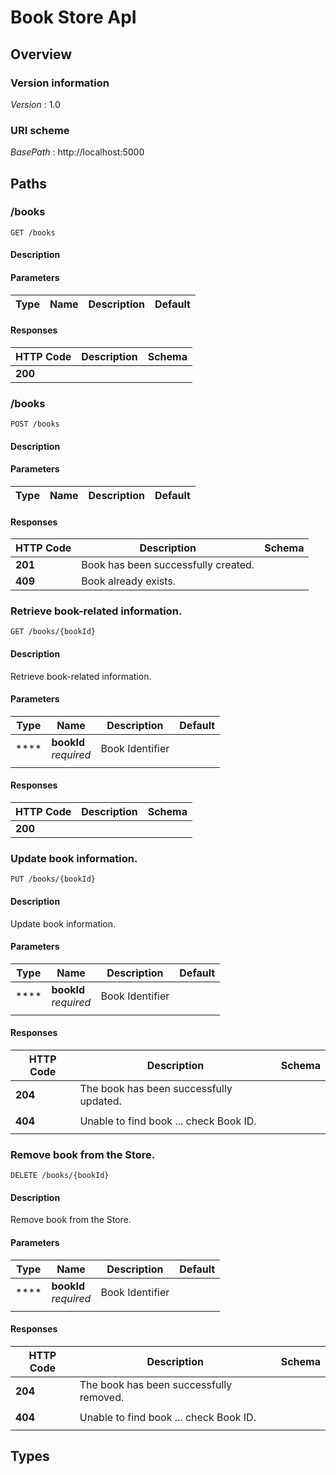 # Book Store ApI

<a name="overview"></a>
## Overview

### Version information
*Version* : 1.0

### URI scheme
*BasePath* : http://localhost:5000

<a name="paths"></a>
## Paths

<a name=""></a>
### /books

```
GET /books
```
#### Description


#### Parameters
|Type|Name|Description|Default|
|---|---|---|---|
#### Responses

|HTTP Code|Description|Schema|
|---|---|---|
|**200**|  | |
<a name=""></a>
### /books

```
POST /books
```
#### Description


#### Parameters
|Type|Name|Description|Default|
|---|---|---|---|
#### Responses

|HTTP Code|Description|Schema|
|---|---|---|
|**201**| Book has been successfully created. | |
|**409**| Book already exists. | |

<a name=""></a>
### Retrieve book-related information.

```
GET /books/{bookId}
```
#### Description
Retrieve book-related information.

#### Parameters
|Type|Name|Description|Default|
|---|---|---|---|
|****|**bookId**   <br>*required* | Book Identifier
| <no value>|
#### Responses

|HTTP Code|Description|Schema|
|---|---|---|
|**200**|  | |
<a name=""></a>
### Update book information.

```
PUT /books/{bookId}
```
#### Description
Update book information.

#### Parameters
|Type|Name|Description|Default|
|---|---|---|---|
|****|**bookId**   <br>*required* | Book Identifier
| <no value>|
#### Responses

|HTTP Code|Description|Schema|
|---|---|---|
|**204**| The book has been successfully updated.
 | |
|**404**| Unable to find book ... check Book ID.
 | |
<a name=""></a>
### Remove book from the Store.

```
DELETE /books/{bookId}
```
#### Description
Remove book from the Store.

#### Parameters
|Type|Name|Description|Default|
|---|---|---|---|
|****|**bookId**   <br>*required* | Book Identifier
| <no value>|
#### Responses

|HTTP Code|Description|Schema|
|---|---|---|
|**204**| The book has been successfully removed.
 | |
|**404**| Unable to find book ... check Book ID.
 | |



<a name="types"></a>
## Types
